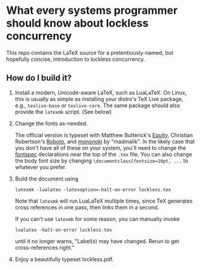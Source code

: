 # What every systems programmer should know about lockless concurrency

This repo contains the LaTeX source for a pretentiously-named,
but hopefully concise,
introduction to lockless concurrency.

## How do I build it?

1. Install a modern, Unicode-aware LaTeX, such as LuaLaTeX.
   On Linux, this is usually as simple as installing your distro's TeX Live
   package, e.g., `texlive-base` or `texlive-core`.
   The same package should also provide the `latexmk` script.
   (See below)

2. Change the fonts as-needed.

   The official version is typeset with Matthew Butterick's
   [Equity](https://typographyforlawyers.com/equity.html),
   Christian Robertson's [Roboto](https://en.wikipedia.org/wiki/Roboto),
   and [mononoki](https://madmalik.github.io/mononoki/) by "madmalik".
   In the likely case that you don't have all of these on your system,
   you'll need to change the [fontspec](https://ctan.org/pkg/fontspec)
   declarations near the top of the `.tex` file.
   You can also change the body font size by changing
   `\documentclass[fontsize=10pt, ...`
   to whatever you prefer.

3. Build the document using

       latexmk -lualatex -latexoption=-halt-on-error lockless.tex

   Note that `latexmk` will run LuaLaTeX multiple times, since
   TeX generates cross references in one pass, then links them in a second.

   If you can't use `latexmk` for some reason, you can manually invoke

       lualatex -halt-on-error lockless.tex

   until it no longer warns,
   "Label(s) may have changed. Rerun to get cross-references right."

4. Enjoy a beautifully typeset lockless.pdf.
